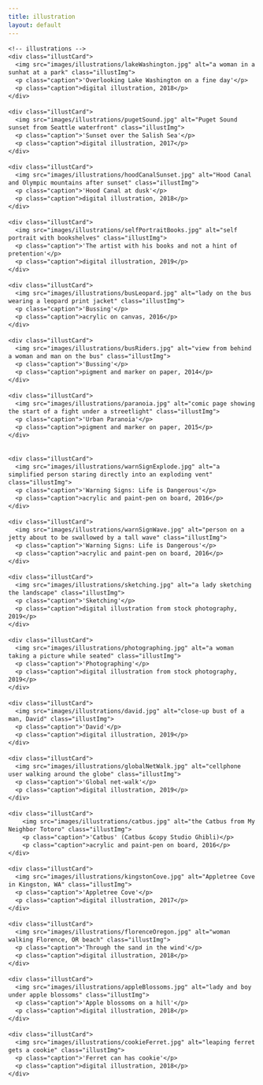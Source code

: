 ```yaml
---
title: illustration
layout: default
---
```


<section class="illustContainer">

    <!-- illustrations -->
    <div class="illustCard">
      <img src="images/illustrations/lakeWashington.jpg" alt="a woman in a sunhat at a park" class="illustImg">
      <p class="caption">'Overlooking Lake Washington on a fine day'</p>
      <p class="caption">digital illustration, 2018</p>
    </div>

    <div class="illustCard">
      <img src="images/illustrations/pugetSound.jpg" alt="Puget Sound sunset from Seattle waterfront" class="illustImg">
      <p class="caption">'Sunset over the Salish Sea'</p>
      <p class="caption">digital illustration, 2017</p>
    </div>

    <div class="illustCard">
      <img src="images/illustrations/hoodCanalSunset.jpg" alt="Hood Canal and Olympic mountains after sunset" class="illustImg">
      <p class="caption">'Hood Canal at dusk'</p>
      <p class="caption">digital illustration, 2018</p>
    </div>

    <div class="illustCard">
      <img src="images/illustrations/selfPortraitBooks.jpg" alt="self portrait with bookshelves" class="illustImg">
      <p class="caption">'The artist with his books and not a hint of pretention'</p>
      <p class="caption">digital illustration, 2019</p>
    </div>

    <div class="illustCard">
      <img src="images/illustrations/busLeopard.jpg" alt="lady on the bus wearing a leopard print jacket" class="illustImg">
      <p class="caption">'Bussing'</p>
      <p class="caption">acrylic on canvas, 2016</p>
    </div>

    <div class="illustCard">
      <img src="images/illustrations/busRiders.jpg" alt="view from behind a woman and man on the bus" class="illustImg">
      <p class="caption">'Bussing'</p>
      <p class="caption">pigment and marker on paper, 2014</p>
    </div>

    <div class="illustCard">
      <img src="images/illustrations/paranoia.jpg" alt="comic page showing the start of a fight under a streetlight" class="illustImg">
      <p class="caption">'Urban Paranoia'</p>
      <p class="caption">pigment and marker on paper, 2015</p>
    </div>


    <div class="illustCard">
      <img src="images/illustrations/warnSignExplode.jpg" alt="a simplified person staring directly into an exploding vent" class="illustImg">
      <p class="caption">'Warning Signs: Life is Dangerous'</p>
      <p class="caption">acrylic and paint-pen on board, 2016</p>
    </div>

    <div class="illustCard">
      <img src="images/illustrations/warnSignWave.jpg" alt="person on a jetty about to be swallowed by a tall wave" class="illustImg">
      <p class="caption">'Warning Signs: Life is Dangerous'</p>
      <p class="caption">acrylic and paint-pen on board, 2016</p>
    </div>

    <div class="illustCard">
      <img src="images/illustrations/sketching.jpg" alt="a lady sketching the landscape" class="illustImg">
      <p class="caption">'Sketching'</p>
      <p class="caption">digital illustration from stock photography, 2019</p>
    </div>

    <div class="illustCard">
      <img src="images/illustrations/photographing.jpg" alt="a woman taking a picture while seated" class="illustImg">
      <p class="caption">'Photographing'</p>
      <p class="caption">digital illustration from stock photography, 2019</p>
    </div>

    <div class="illustCard">
      <img src="images/illustrations/david.jpg" alt="close-up bust of a man, David" class="illustImg">
      <p class="caption">'David'</p>
      <p class="caption">digital illustration, 2019</p>
    </div>

    <div class="illustCard">
      <img src="images/illustrations/globalNetWalk.jpg" alt="cellphone user walking around the globe" class="illustImg">
      <p class="caption">'Global net-walk'</p>
      <p class="caption">digital illustration, 2019</p>
    </div>

    <div class="illustCard">
        <img src="images/illustrations/catbus.jpg" alt="the Catbus from My Neighbor Totoro" class="illustImg">
        <p class="caption">'Catbus' (Catbus &copy Studio Ghibli)</p>
        <p class="caption">acrylic and paint-pen on board, 2016</p>
    </div>

    <div class="illustCard">
      <img src="images/illustrations/kingstonCove.jpg" alt="Appletree Cove in Kingston, WA" class="illustImg">
      <p class="caption">'Appletree Cove'</p>
      <p class="caption">digital illustration, 2017</p>
    </div>

    <div class="illustCard">
      <img src="images/illustrations/florenceOregon.jpg" alt="woman walking Florence, OR beach" class="illustImg">
      <p class="caption">'Through the sand in the wind'</p>
      <p class="caption">digital illustration, 2018</p>
    </div>

    <div class="illustCard">
      <img src="images/illustrations/appleBlossoms.jpg" alt="lady and boy under apple blossoms" class="illustImg">
      <p class="caption">'Apple blossoms on a hill'</p>
      <p class="caption">digital illustration, 2018</p>
    </div>

    <div class="illustCard">
      <img src="images/illustrations/cookieFerret.jpg" alt="leaping ferret gets a cookie" class="illustImg">
      <p class="caption">'Ferret can has cookie'</p>
      <p class="caption">digital illustration, 2018</p>
    </div>
</section>
